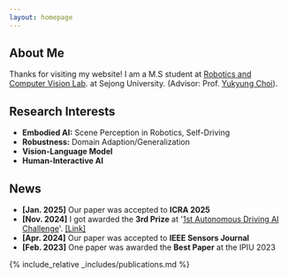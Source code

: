 ```yaml
---
layout: homepage
---
```


## About Me

Thanks for visiting my website!
I am a M.S student at [Robotics and Computer Vision Lab](https://www.rcv.sejong.ac.kr/). at Sejong University. (Advisor: Prof. [Yukyung Choi](https://scholar.google.com/citations?user=vMrPtrAAAAAJ&hl=en)).

## Research Interests

- **Embodied AI:** Scene Perception in Robotics, Self-Driving
- **Robustness:** Domain Adaption/Generalization
- **Vision-Language Model**
- **Human-Interactive AI**

## News

- **[Jan. 2025]** Our paper was accepted to **ICRA 2025**
- **[Nov. 2024]** I got awarded the **3rd Prize** at '[1st Autonomous Driving AI Challenge](https://auto-dna.org/page/?M2_IDX=32625)'. [\[Link\]](assets/files/2024_AI_Challenge.pdf)
- **[Apr. 2024]** Our paper was accepted to **IEEE Sensors Journal**
- **[Feb. 2023]** One paper was awarded the **Best Paper** at the IPIU 2023

  
{% include_relative _includes/publications.md %}
